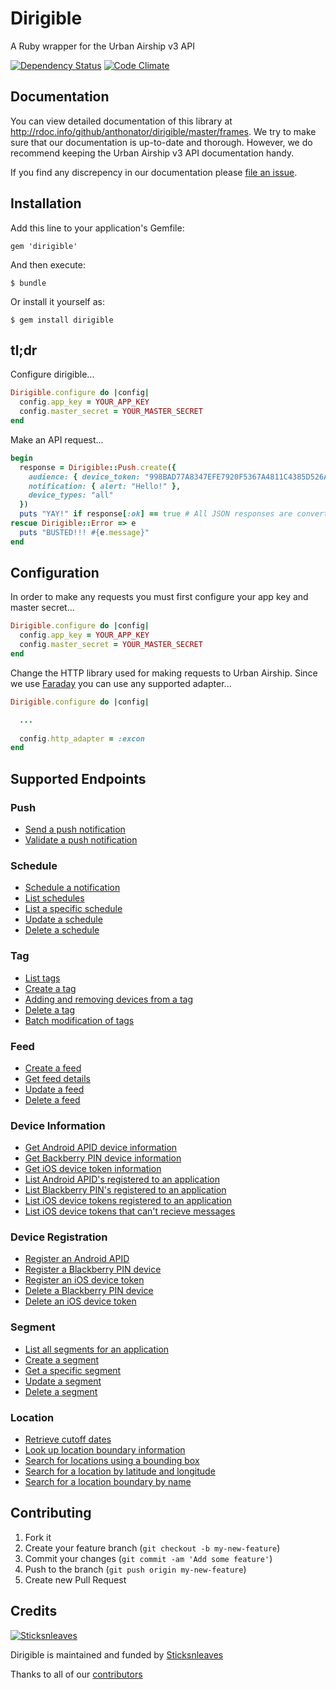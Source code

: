 # Dirigible

A Ruby wrapper for the Urban Airship v3 API

[![Dependency Status](https://gemnasium.com/anthonator/dirigible.png)](https://gemnasium.com/anthonator/dirigible) [![Code Climate](https://codeclimate.com/github/anthonator/dirigible.png)](https://codeclimate.com/github/anthonator/dirigible)

## Documentation

You can view detailed documentation of this library at http://rdoc.info/github/anthonator/dirigible/master/frames. We try to make sure that our documentation is up-to-date and thorough. However, we do recommend keeping the Urban Airship v3 API documentation handy.

If you find any discrepency in our documentation please [file an issue](https://github.com/anthonator/dirigible/issues).

## Installation

Add this line to your application's Gemfile:

    gem 'dirigible'

And then execute:

    $ bundle

Or install it yourself as:

    $ gem install dirigible

## tl;dr

Configure dirigible...

```ruby
Dirigible.configure do |config|
  config.app_key = YOUR_APP_KEY
  config.master_secret = YOUR_MASTER_SECRET
end
```

Make an API request...

```ruby
begin
  response = Dirigible::Push.create({
    audience: { device_token: "998BAD77A8347EFE7920F5367A4811C4385D526AE42C598A629A73B94EEDBAC8" },
    notification: { alert: "Hello!" },
    device_types: "all"
  })
  puts "YAY!" if response[:ok] == true # All JSON responses are converted to hash's
rescue Dirigible::Error => e
  puts "BUSTED!!! #{e.message}"
end
```

## Configuration

In order to make any requests you must first configure your app key and master secret...

```ruby
Dirigible.configure do |config|
  config.app_key = YOUR_APP_KEY
  config.master_secret = YOUR_MASTER_SECRET
end
```

Change the HTTP library used for making requests to Urban Airship. Since we use [Faraday](https://github.com/lostisland/faraday) you can use any supported adapter...

```ruby
Dirigible.configure do |config|

  ...
  
  config.http_adapter = :excon
end
```

## Supported Endpoints

### Push

* [Send a push notification](http://rdoc.info/github/anthonator/dirigible/master/Dirigible/Push.create)
* [Validate a push notification](http://rdoc.info/github/anthonator/dirigible/master/Dirigible/Push.validate)

### Schedule

* [Schedule a notification](http://rdoc.info/github/anthonator/dirigible/master/Dirigible/Schedule.create)
* [List schedules](http://rdoc.info/github/anthonator/dirigible/master/Dirigible/Schedule.list)
* [List a specific schedule](http://rdoc.info/github/anthonator/dirigible/master/Dirigible/Schedule.get)
* [Update a schedule](http://rdoc.info/github/anthonator/dirigible/master/Dirigible/Schedule.update)
* [Delete a schedule](http://rdoc.info/github/anthonator/dirigible/master/Dirigible/Schedule.delete)

### Tag

* [List tags](http://rdoc.info/github/anthonator/dirigible/master/Dirigible/Tag.list)
* [Create a tag](http://rdoc.info/github/anthonator/dirigible/master/Dirigible/Tag.create)
* [Adding and removing devices from a tag](http://rdoc.info/github/anthonator/dirigible/master/Dirigible/Tag.add_or_remove)
* [Delete a tag](http://rdoc.info/github/anthonator/dirigible/master/Dirigible/Tag.delete)
* [Batch modification of tags](http://rdoc.info/github/anthonator/dirigible/master/Dirigible/Tag.batch)

### Feed

* [Create a feed](http://rdoc.info/github/anthonator/dirigible/master/Dirigible/Feed.create)
* [Get feed details](http://rdoc.info/github/anthonator/dirigible/master/Dirigible/Feed.get)
* [Update a feed](http://rdoc.info/github/anthonator/dirigible/master/Dirigible/Feed.update)
* [Delete a feed](http://rdoc.info/github/anthonator/dirigible/master/Dirigible/Feed.delete)

### Device Information

* [Get Android APID device information](http://rdoc.info/github/anthonator/dirigible/master/Dirigible/DeviceInformation.get_apid)
* [Get Backberry PIN device information](http://rdoc.info/github/anthonator/dirigible/master/Dirigible/DeviceInformation.get_device_pin)
* [Get iOS device token information](http://rdoc.info/github/anthonator/dirigible/master/Dirigible/DeviceInformation.get_device_token)
* [List Android APID's registered to an application](http://rdoc.info/github/anthonator/dirigible/master/Dirigible/DeviceInformation.list_apids)
* [List Blackberry PIN's registered to an application](http://rdoc.info/github/anthonator/dirigible/master/Dirigible/DeviceInformation.list_device_pins)
* [List iOS device tokens registered to an application](http://rdoc.info/github/anthonator/dirigible/master/Dirigible/DeviceInformation.list_device_tokens)
* [List iOS device tokens that can't recieve messages](http://rdoc.info/github/anthonator/dirigible/master/Dirigible/DeviceInformation.device_token_feedback)

### Device Registration

* [Register an Android APID](http://rdoc.info/github/anthonator/dirigible/master/Dirigible/DeviceRegistration.register_apid)
* [Register a Blackberry PIN device](http://rdoc.info/github/anthonator/dirigible/master/Dirigible/DeviceRegistration.register_device_pin)
* [Register an iOS device token](http://rdoc.info/github/anthonator/dirigible/master/Dirigible/DeviceRegistration.register_device_token)
* [Delete a Blackberry PIN device](http://rdoc.info/github/anthonator/dirigible/master/Dirigible/DeviceRegistration.delete_device_pin)
* [Delete an iOS device token](http://rdoc.info/github/anthonator/dirigible/master/Dirigible/DeviceRegistration.delete_device_token)

### Segment

* [List all segments for an application](http://rdoc.info/github/anthonator/dirigible/master/Dirigible/Segment.list)
* [Create a segment](http://rdoc.info/github/anthonator/dirigible/master/Dirigible/Segment.create)
* [Get a specific segment](http://rdoc.info/github/anthonator/dirigible/master/Dirigible/Segment.get)
* [Update a segment](http://rdoc.info/github/anthonator/dirigible/master/Dirigible/Segment.update)
* [Delete a segment](http://rdoc.info/github/anthonator/dirigible/master/Dirigible/Segment.delete)

### Location

* [Retrieve cutoff dates](http://rdoc.info/github/anthonator/dirigible/master/Dirigible/Location.cutoff_dates)
* [Look up location boundary information](http://rdoc.info/github/anthonator/dirigible/master/Dirigible/Location.from_alias)
* [Search for locations using a bounding box](http://rdoc.info/github/anthonator/dirigible/master/Dirigible/Location.search_by_bounding_box)
* [Search for a location by latitude and longitude](http://rdoc.info/github/anthonator/dirigible/master/Dirigible/Location.search_by_latlng)
* [Search for a location boundary by name](http://rdoc.info/github/anthonator/dirigible/master/Dirigible/Location.search_by_name)

## Contributing

1. Fork it
2. Create your feature branch (`git checkout -b my-new-feature`)
3. Commit your changes (`git commit -am 'Add some feature'`)
4. Push to the branch (`git push origin my-new-feature`)
5. Create new Pull Request

## Credits
[![Sticksnleaves](http://sticksnleaves-wordpress.herokuapp.com/wp-content/themes/sticksnleaves/images/snl-logo-116x116.png)](http://www.sticksnleaves.com)

Dirigible is maintained and funded by [Sticksnleaves](http://www.sticksnleaves.com)

Thanks to all of our [contributors](https://github.com/anthonator/dirigible/graphs/contributors)